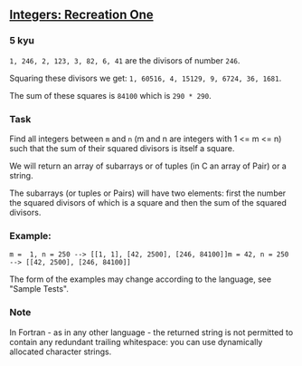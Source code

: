 <h2><a href=https://www.codewars.com/kata/55aa075506463dac6600010d/train/javascript target="_blank">Integers: Recreation One</a></h2><h3>5 kyu</h3><p><code>1, 246, 2, 123, 3, 82, 6, 41</code> are the divisors of number <code>246</code>. </p><p>Squaring these divisors we get: <code>1, 60516, 4, 15129, 9, 6724, 36, 1681</code>. </p><p>The sum of these squares is <code>84100</code> which is <code>290 * 290</code>.</p><h3 id="task">Task</h3><p>Find all integers between <code>m</code> and <code>n</code> (m and n are integers with 1 &lt;= m &lt;= n) such that the sum of their squared divisors is itself a square. </p><p>We will return an array of subarrays or of tuples (in C an array of Pair) or a string. </p><p>The subarrays (or tuples or Pairs) will have two elements: first the number the squared divisors of which is a square and then the sum of the squared divisors.</p><h3 id="example">Example:</h3><pre><code>m =  1, n = 250 --&gt; [[1, 1], [42, 2500], [246, 84100]]m = 42, n = 250 --&gt; [[42, 2500], [246, 84100]]</code></pre><p>The form of the examples may change according to the language, see "Sample Tests".</p><h3 id="note">Note</h3><p>In Fortran - as in any other language - the returned string is not permitted to contain any redundant trailing whitespace: you can use dynamically allocated character strings.</p>